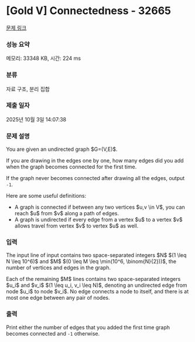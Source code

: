 # [Gold V] Connectedness - 32665 

[문제 링크](https://www.acmicpc.net/problem/32665) 

### 성능 요약

메모리: 33348 KB, 시간: 224 ms

### 분류

자료 구조, 분리 집합

### 제출 일자

2025년 10월 3일 14:07:38

### 문제 설명

<p>You are given an undirected graph $G=(V,E)$.</p>

<p>If you are drawing in the edges one by one, how many edges did you add when the graph becomes connected for the first time.</p>

<p>If the graph never becomes connected after drawing all the edges, output <code>-1</code>.</p>

<p>Here are some useful definitions:</p>

<ul>
	<li>A graph is connected if between any two vertices $u,v \in V$, you can reach $u$ from $v$ along a path of edges.</li>
	<li>A graph is undirected if every edge from a vertex $u$ to a vertex $v$ allows travel from vertex $v$ to vertex $u$ as well.</li>
</ul>

### 입력 

 <p>The input line of input contains two space-separated integers $N$ $(1 \leq N \leq 10^6)$ and $M$ $(0 \leq M \leq \min(10^6, \binom{N}{2}))$, the number of vertices and edges in the graph.</p>

<p>Each of the remaining $M$ lines contains two space-separated integers $u_i$ and $v_i$ $(1 \leq u_i, v_i \leq N)$, denoting an undirected edge from node $u_i$ to node $v_i$. No edge connects a node to itself, and there is at most one edge between any pair of nodes.</p>

### 출력 

 <p>Print either the number of edges that you added the first time graph becomes connected and <code>-1</code> otherwise.</p>

